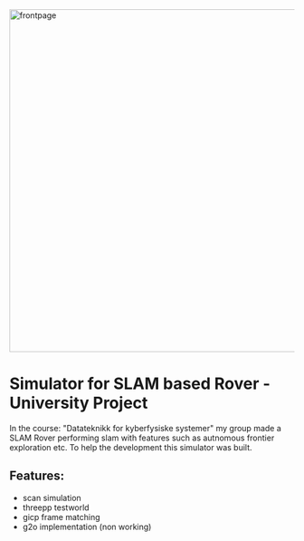 <img width="605" alt="frontpage" src="https://github.com/user-attachments/assets/cc37b849-7fb4-411e-b57c-0e99082b2f68">


# Simulator for SLAM based Rover - University Project
In the course: "Datateknikk for kyberfysiske systemer" my group made a SLAM Rover performing slam with features such as autnomous frontier exploration etc.
To help the development this simulator was built.

## Features:
  - scan simulation
  - threepp testworld
  - gicp frame matching
  - g2o implementation (non working)


